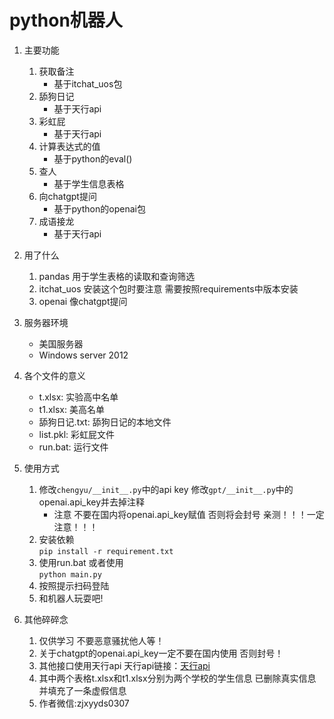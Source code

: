 # python机器人
1. 主要功能
    1. 获取备注
        - 基于itchat_uos包
    2. 舔狗日记
        - 基于天行api
    3. 彩虹屁
        - 基于天行api
    4. 计算表达式的值  
        - 基于python的eval()
    5. 查人
        - 基于学生信息表格
    6. 向chatgpt提问
        - 基于python的openai包
    7. 成语接龙
        - 基于天行api

2. 用了什么
    1. pandas 用于学生表格的读取和查询筛选
    2. itchat_uos 安装这个包时要注意 需要按照requirements中版本安装
    3. openai 像chatgpt提问

3. 服务器环境  
    - 美国服务器
    - Windows server 2012

4. 各个文件的意义
    - t.xlsx: 实验高中名单
    - t1.xlsx: 美高名单
    - 舔狗日记.txt: 舔狗日记的本地文件
    - list.pkl: 彩虹屁文件
    - run.bat: 运行文件
    
5. 使用方式
    1. 修改`chengyu/__init__.py`中的api key 修改`gpt/__init__.py`中的openai.api_key并去掉注释
        - 注意 不要在国内将openai.api_key赋值 否则将会封号 亲测！！！一定注意！！！
    2. 安装依赖  
        `pip install -r requirement.txt`
    3. 使用run.bat 或者使用  
    `python main.py`
    4. 按照提示扫码登陆
    5. 和机器人玩耍吧!

6. 其他碎碎念
    1. 仅供学习 不要恶意骚扰他人等！
    2. 关于chatgpt的openai.api_key一定不要在国内使用 否则封号！
    3. 其他接口使用天行api 天行api链接：[天行api](https://www.tianapi.com/)
    4. 其中两个表格t.xlsx和t1.xlsx分别为两个学校的学生信息 已删除真实信息并填充了一条虚假信息
    5. 作者微信:zjxyyds0307
